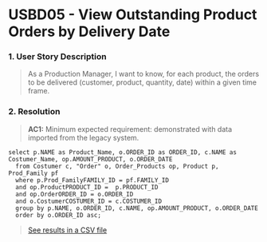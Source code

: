 # USBD05 -  View Outstanding Product Orders by Delivery Date

### 1. User Story Description

>  As a Production Manager, I want to know, for each product, the orders
to be delivered (customer, product, quantity, date) within a given time frame.


### 2. Resolution
>**AC1:** Minimum expected requirement: demonstrated with data imported from the
   legacy system.

    select p.NAME as Product_Name, o.ORDER_ID as ORDER_ID, c.NAME as Costumer_Name, op.AMOUNT_PRODUCT, o.ORDER_DATE
      from Costumer c, "Order" o, Order_Products op, Product p, Prod_Family pf
      where p.Prod_FamilyFAMILY_ID = pf.FAMILY_ID
      and op.ProductPRODUCT_ID =  p.PRODUCT_ID
      and op.OrderORDER_ID = o.ORDER_ID
      and o.CostumerCOSTUMER_ID = c.COSTUMER_ID
      group by p.NAME, o.ORDER_ID, c.NAME, op.AMOUNT_PRODUCT, o.ORDER_DATE
      order by o.ORDER_ID asc;



>[See results in a CSV file](csv_result/USBD05.csv)


